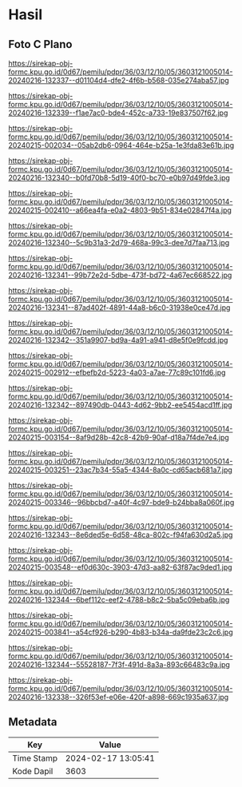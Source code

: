 # Hasil

## Foto C Plano

https://sirekap-obj-formc.kpu.go.id/0d67/pemilu/pdpr/36/03/12/10/05/3603121005014-20240216-132337--d01104d4-dfe2-4f6b-b568-035e274aba57.jpg

https://sirekap-obj-formc.kpu.go.id/0d67/pemilu/pdpr/36/03/12/10/05/3603121005014-20240216-132339--f1ae7ac0-bde4-452c-a733-19e837507f62.jpg

https://sirekap-obj-formc.kpu.go.id/0d67/pemilu/pdpr/36/03/12/10/05/3603121005014-20240215-002034--05ab2db6-0964-464e-b25a-1e3fda83e61b.jpg

https://sirekap-obj-formc.kpu.go.id/0d67/pemilu/pdpr/36/03/12/10/05/3603121005014-20240216-132340--b0fd70b8-5d19-40f0-bc70-e0b97d49fde3.jpg

https://sirekap-obj-formc.kpu.go.id/0d67/pemilu/pdpr/36/03/12/10/05/3603121005014-20240215-002410--a66ea4fa-e0a2-4803-9b51-834e02847f4a.jpg

https://sirekap-obj-formc.kpu.go.id/0d67/pemilu/pdpr/36/03/12/10/05/3603121005014-20240216-132340--5c9b31a3-2d79-468a-99c3-dee7d7faa713.jpg

https://sirekap-obj-formc.kpu.go.id/0d67/pemilu/pdpr/36/03/12/10/05/3603121005014-20240216-132341--99b72e2d-5dbe-473f-bd72-4a67ec668522.jpg

https://sirekap-obj-formc.kpu.go.id/0d67/pemilu/pdpr/36/03/12/10/05/3603121005014-20240216-132341--87ad402f-4891-44a8-b6c0-31938e0ce47d.jpg

https://sirekap-obj-formc.kpu.go.id/0d67/pemilu/pdpr/36/03/12/10/05/3603121005014-20240216-132342--351a9907-bd9a-4a91-a941-d8e5f0e9fcdd.jpg

https://sirekap-obj-formc.kpu.go.id/0d67/pemilu/pdpr/36/03/12/10/05/3603121005014-20240215-002912--efbefb2d-5223-4a03-a7ae-77c89c101fd6.jpg

https://sirekap-obj-formc.kpu.go.id/0d67/pemilu/pdpr/36/03/12/10/05/3603121005014-20240216-132342--897490db-0443-4d62-9bb2-ee5454acd1ff.jpg

https://sirekap-obj-formc.kpu.go.id/0d67/pemilu/pdpr/36/03/12/10/05/3603121005014-20240215-003154--8af9d28b-42c8-42b9-90af-d18a7f4de7e4.jpg

https://sirekap-obj-formc.kpu.go.id/0d67/pemilu/pdpr/36/03/12/10/05/3603121005014-20240215-003251--23ac7b34-55a5-4344-8a0c-cd65acb681a7.jpg

https://sirekap-obj-formc.kpu.go.id/0d67/pemilu/pdpr/36/03/12/10/05/3603121005014-20240215-003346--96bbcbd7-a40f-4c97-bde9-b24bba8a060f.jpg

https://sirekap-obj-formc.kpu.go.id/0d67/pemilu/pdpr/36/03/12/10/05/3603121005014-20240216-132343--8e6ded5e-6d58-48ca-802c-f94fa630d2a5.jpg

https://sirekap-obj-formc.kpu.go.id/0d67/pemilu/pdpr/36/03/12/10/05/3603121005014-20240215-003548--ef0d630c-3903-47d3-aa82-63f87ac9ded1.jpg

https://sirekap-obj-formc.kpu.go.id/0d67/pemilu/pdpr/36/03/12/10/05/3603121005014-20240216-132344--6bef112c-eef2-4788-b8c2-5ba5c09eba6b.jpg

https://sirekap-obj-formc.kpu.go.id/0d67/pemilu/pdpr/36/03/12/10/05/3603121005014-20240215-003841--a54cf926-b290-4b83-b34a-da9fde23c2c6.jpg

https://sirekap-obj-formc.kpu.go.id/0d67/pemilu/pdpr/36/03/12/10/05/3603121005014-20240216-132344--55528187-7f3f-491d-8a3a-893c66483c9a.jpg

https://sirekap-obj-formc.kpu.go.id/0d67/pemilu/pdpr/36/03/12/10/05/3603121005014-20240216-132338--326f53ef-e06e-420f-a898-669c1935a637.jpg


## Metadata

| Key        | Value               |
| ---------- | ------------------- |
| Time Stamp | 2024-02-17 13:05:41 |
| Kode Dapil | 3603                |



